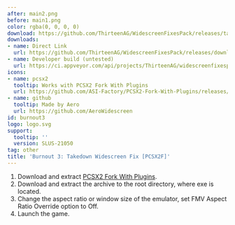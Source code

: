 ```yaml
---
after: main2.png
before: main1.png
color: rgba(0, 0, 0, 0)
download: https://github.com/ThirteenAG/WidescreenFixesPack/releases/tag/burnout3
downloads:
- name: Direct Link
  url: https://github.com/ThirteenAG/WidescreenFixesPack/releases/download/burnout3/Burnout3.PCSX2F.WidescreenFix.zip
- name: Developer build (untested)
  url: https://ci.appveyor.com/api/projects/ThirteenAG/widescreenfixespack/artifacts/Burnout3.PCSX2F.WidescreenFix.zip?branch=master
icons:
- name: pcsx2
  tooltip: Works with PCSX2 Fork With Plugins
  url: https://github.com/ASI-Factory/PCSX2-Fork-With-Plugins/releases/tag/latest
- name: github
  tooltip: Made by Aero
  url: https://github.com/AeroWidescreen
id: burnout3
logo: logo.svg
support:
  tooltip: ''
  version: SLUS-21050
tag: other
title: 'Burnout 3: Takedown Widescreen Fix [PCSX2F]'
---
```


1. Download and extract [PCSX2 Fork With Plugins](https://github.com/ASI-Factory/PCSX2-Fork-With-Plugins/releases/tag/latest).
2. Download and extract the archive to the root directory, where exe is located.
3. Change the aspect ratio or window size of the emulator, set FMV Aspect Ratio Override option to Off.
4. Launch the game.

